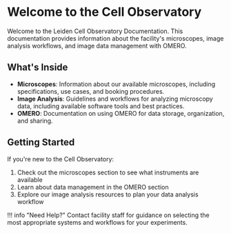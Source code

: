# Welcome to the Cell Observatory

Welcome to the Leiden Cell Observatory Documentation. This documentation provides information about the facility's microscopes, image analysis workflows, and image data management with OMERO.

## What's Inside

- **Microscopes**: Information about our available microscopes, including specifications, use cases, and booking procedures.
- **Image Analysis**: Guidelines and workflows for analyzing microscopy data, including available software tools and best practices.
- **OMERO**: Documentation on using OMERO for data storage, organization, and sharing.

## Getting Started

If you're new to the Cell Observatory:

1. Check out the microscopes section to see what instruments are available
2. Learn about data management in the OMERO section
3. Explore our image analysis resources to plan your data analysis workflow

!!! info "Need Help?"
    Contact facility staff for guidance on selecting the most appropriate systems and workflows for your experiments.
